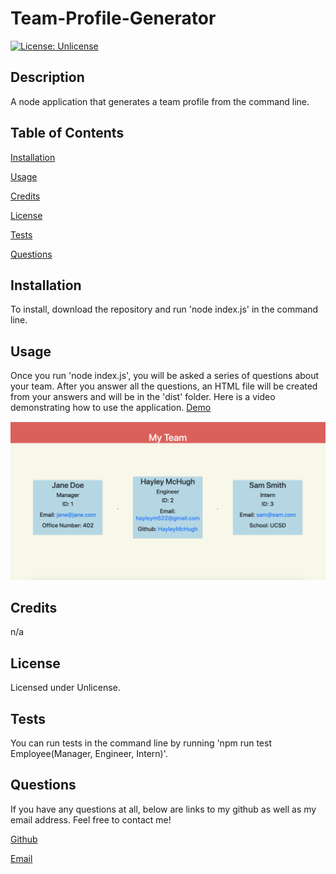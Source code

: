 # Team-Profile-Generator

[![License: Unlicense](https://img.shields.io/badge/license-Unlicense-blue.svg)](http://unlicense.org/)

## Description
A node application that generates a team profile from the command line.

## Table of Contents
[Installation](#installation)

[Usage](#usage)

[Credits](#credits)

[License](#license)

[Tests](#tests)

[Questions](#questions)

## Installation
To install, download the repository and run 'node index.js' in the command line.

## Usage
Once you run 'node index.js', you will be asked a series of questions about your team. After you answer all the questions, an HTML file will be created from your answers and will be in the 'dist' folder. Here is a video demonstrating how to use the application. <a href="https://watch.screencastify.com/v/IYcGPJxKLV4mzg8W4eDy">Demo</a>

<img src="./dist/images/profilegenscreenshot.jpeg" alt="full screencapture of team profile generator">

## Credits
n/a

## License
Licensed under Unlicense.

## Tests
You can run tests in the command line by running 'npm run test Employee(Manager, Engineer, Intern)'.

## Questions
If you have any questions at all, below are links to my github as well as my email address. Feel free to contact me!

<a href="https://github.com/HayleyMcHugh">Github</a>

<a href="mailto:hayleym522@gmail.com">Email</a> 